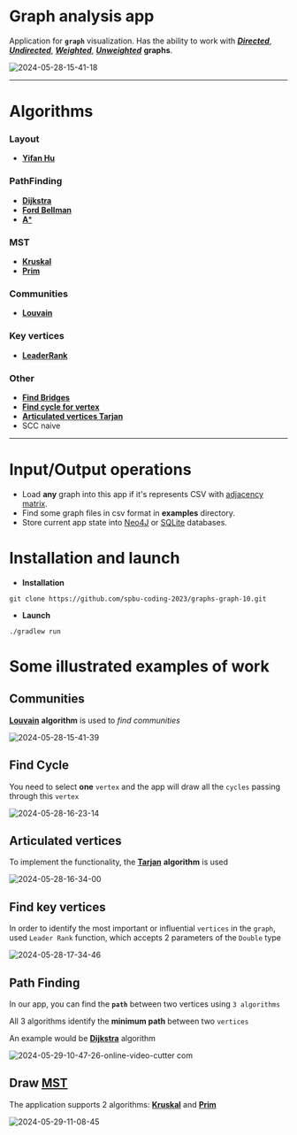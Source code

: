 # Graph analysis app

Application for **`graph`** visualization. Has the ability to work with [***Directed***](https://en.wikipedia.org/wiki/Directed_graph), [***Undirected***](https://en.wikipedia.org/wiki/Graph_(discrete_mathematics)), [***Weighted***](https://www.baeldung.com/cs/weighted-vs-unweighted-graphs), [***Unweighted***](https://www.baeldung.com/cs/weighted-vs-unweighted-graphs) **graphs**.

![2024-05-28-15-41-18](https://github.com/spbu-coding-2023/graphs-graph-10/assets/117384050/5a418fb4-8165-4923-8944-c8711a80214b)

___
# Algorithms

### Layout
- [**Yifan Hu**](http://yifanhu.net/PUB/graph_draw_small.pdf)

### PathFinding
- [**Dijkstra**](https://en.wikipedia.org/wiki/Dijkstra%27s_algorithm)
- [**Ford Bellman**](https://en.wikipedia.org/wiki/Bellman–Ford_algorithm)
- [**A***](https://en.wikipedia.org/wiki/A*_search_algorithm)

### MST
- [**Kruskal**](https://en.wikipedia.org/wiki/Kruskal%27s_algorithm)
- [**Prim**](https://en.wikipedia.org/wiki/Prim%27s_algorithm)

### Communities
- [**Louvain**](https://en.wikipedia.org/wiki/Louvain_method)

### Key vertices
- [**LeaderRank**](https://www.sciencedirect.com/science/article/abs/pii/S0378437114001502)

### Other
- [**Find Bridges**](https://en.wikipedia.org/wiki/Bridge_(graph_theory))
- [**Find cycle for vertex**](https://en.wikipedia.org/wiki/Cycle_(graph_theory))
- [**Articulated vertices Tarjan**](https://en.wikipedia.org/wiki/Tarjan%27s_strongly_connected_components_algorithm)
- SCC naive
___
# Input/Output operations
- Load **any** graph into this app if it's represents CSV with [adjacency matrix](https://en.wikipedia.org/wiki/Adjacency_matrix).
- Find some graph files in csv format in **examples** directory.
- Store current app state into [Neo4J](https://en.wikipedia.org/wiki/Neo4j) or [SQLite](https://en.wikipedia.org/wiki/SQLite) databases.

# Installation and launch
- **Installation**
```
git clone https://github.com/spbu-coding-2023/graphs-graph-10.git
```
- **Launch**
```
./gradlew run
```

# Some illustrated examples of work

## Communities
[**Louvain**](https://en.wikipedia.org/wiki/Louvain_method) **algorithm** is used to *find communities*

![2024-05-28-15-41-39](https://github.com/spbu-coding-2023/graphs-graph-10/assets/117384050/9968e370-9719-4fc1-a070-d56822f2942d)
## Find Cycle
You need to select **one** `vertex` and the app will draw all the `cycles` passing through this `vertex`

![2024-05-28-16-23-14](https://github.com/spbu-coding-2023/graphs-graph-10/assets/117384050/c8a562f8-cbf9-4c12-aa07-7d81e98f4f1c)

## Articulated vertices
To implement the functionality, the [**Tarjan**](https://en.wikipedia.org/wiki/Tarjan%27s_strongly_connected_components_algorithm) **algorithm** is used

 ![2024-05-28-16-34-00](https://github.com/spbu-coding-2023/graphs-graph-10/assets/117384050/6d1a76f9-3256-47cd-a4e0-1682d5dc0246)
## Find key vertices
In order to identify the most important or influential `vertices` in the `graph`, used `Leader Rank` function, which accepts 2 parameters of the `Double` type

![2024-05-28-17-34-46](https://github.com/spbu-coding-2023/graphs-graph-10/assets/117384050/8f6b3276-9526-45db-a0bd-0994ea54746d)
## Path Finding
In our app, you can find the **`path`** between two vertices using `3 algorithms`

All 3 algorithms identify the **minimum path** between two `vertices`

An example would be [**Dijkstra**](https://en.wikipedia.org/wiki/Dijkstra%27s_algorithm) algorithm

![2024-05-29-10-47-26-_online-video-cutter com_](https://github.com/spbu-coding-2023/graphs-graph-10/assets/117384050/7453e26b-b059-45a7-a18d-3d01e875af71)

## Draw [**MST**](https://ru.wikipedia.org/wiki/MST)

The application supports 2 algorithms: [**Kruskal**](https://en.wikipedia.org/wiki/Kruskal%27s_algorithm) and [**Prim**](https://en.wikipedia.org/wiki/Prim%27s_algorithm)

![2024-05-29-11-08-45](https://github.com/spbu-coding-2023/graphs-graph-10/assets/117384050/f4774cc5-55c2-4c23-b293-2edc9213b302)






